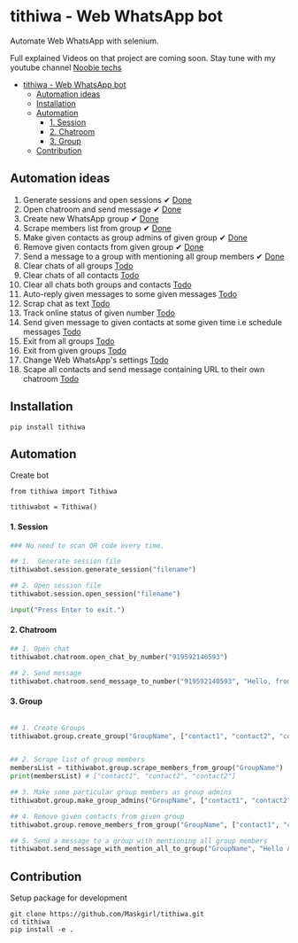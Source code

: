 # tithiwa - Web WhatsApp bot

Automate Web WhatsApp with selenium.

Full explained Videos on that project are coming soon. Stay tune with my youtube channel [Noobie techs](https://www.youtube.com/c/NoobieTechsTithi_mukherjee/)

- [tithiwa - Web WhatsApp bot](#tithiwa---web-whatsapp-bot)
  * [Automation ideas](#automation-ideas)
  * [Installation](#installation)
  * [Automation](#automation)
      - [1. Session](#1-session)
      - [2. Chatroom](#2-chatroom)
      - [3. Group](#3-group)
  * [Contribution](#contribution)

## Automation ideas
1. Generate sessions and open sessions ✔ [Done](https://github.com/Tithibots/tithiwa/blob/main/tithiwa/session.py#L16-L63)
2. Open chatroom and send message ✔ [Done](https://github.com/Tithibots/tithiwa/blob/main/tithiwa/chatroom.py#L21-L33)
3. Create new WhatsApp group ✔ [Done](https://github.com/Tithibots/tithiwa/blob/main/tithiwa/group.py#L19-L33)
4. Scrape members list from group ✔ [Done](https://github.com/Tithibots/tithiwa/blob/main/tithiwa/group.py#L35-L52)
5. Make given contacts as group admins of given group ✔ [Done](https://github.com/Tithibots/tithiwa/blob/main/tithiwa/group.py#L54-L75)
6. Remove given contacts from given group ✔ [Done](https://github.com/Tithibots/tithiwa/blob/main/tithiwa/group.py#L77-L95)
7. Send a message to a group with mentioning all group members ✔ [Done](https://github.com/Tithibots/tithiwa/blob/main/tithiwa/group.py#L97-L109)
8. Clear chats of all groups [Todo](https://github.com/Tithibots/tithiwa/issues/23) 
9. Clear chats of all contacts [Todo](https://github.com/Tithibots/tithiwa/issues/24)
10. Clear all chats both groups and contacts [Todo](https://github.com/Tithibots/tithiwa/issues/25)
11. Auto-reply given messages to some given messages [Todo](https://github.com/Tithibots/tithiwa/issues/26)
12. Scrap chat as text [Todo](https://github.com/Tithibots/tithiwa/issues/27)
13. Track online status of given number [Todo](https://github.com/Tithibots/tithiwa/issues/28)
14. Send given message to given contacts at some given time i.e schedule messages [Todo](https://github.com/Tithibots/tithiwa/issues/29)
15. Exit from all groups [Todo](https://github.com/Tithibots/tithiwa/issues/35)
16. Exit from given groups [Todo](https://github.com/Tithibots/tithiwa/issues/43)
17. Change Web WhatsApp's settings [Todo](https://github.com/Tithibots/tithiwa/issues/39)
18. Scape all contacts and send message containing URL to their own chatroom [Todo](https://github.com/Tithibots/tithiwa/issues/42)

## Installation
`
pip install tithiwa
`

## Automation

Create bot 
```pythom
from tithiwa import Tithiwa

tithiwabot = Tithiwa()
```


#### 1. Session

```python
### No need to scan QR code every time.

## 1.  Generate session file
tithiwabot.session.generate_session("filename")

## 2. Open session file
tithiwabot.session.open_session("filename")

input("Press Enter to exit.")
```

#### 2. Chatroom 
```python
## 1. Open chat
tithiwabot.chatroom.open_chat_by_number("919592140593")

## 2. Send message
tithiwabot.chatroom.send_message_to_number("919592140593", "Hello, from Tithiwa")
```
#### 3. Group
```python

## 1. Create Groups
tithiwabot.group.create_group("GroupName", ["contact1", "contact2", "contact2"])


## 2. Scrape list of group members 
membersList = tithiwabot.group.scrape_members_from_group("GroupName")
print(membersList) # ["contact1", "contact2", "contact2"]

## 3. Make some particular group members as group admins
tithiwabot.group.make_group_admins("GroupName", ["contact1", "contact2"])

## 4. Remove given contacts from given group 
tithiwabot.group.remove_members_from_group("GroupName", ["contact1", "contact2"])

## 5. Send a message to a group with mentioning all group members
tithiwabot.send_message_with_mention_all_to_group("GroupName", "Hello All")
```

## Contribution
Setup package for development
```buildoutcfg
git clone https://github.com/Maskgirl/tithiwa.git
cd tithiwa
pip install -e .
```

